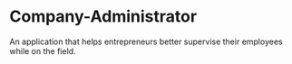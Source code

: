 # Company-Administrator
An application that helps entrepreneurs better supervise their employees while on the field.
